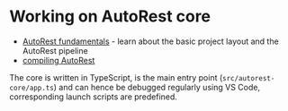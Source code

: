 # Working on AutoRest core

- [AutoRest fundamentals](./architecture/AutoRest-fundamentals.md) - learn about the basic project layout and the AutoRest pipeline
- [compiling AutoRest](./compiling-autorest.md)

The core is written in TypeScript, is the main entry point (`src/autorest-core/app.ts`) and can hence be debugged regularly using VS Code, corresponding launch scripts are predefined.
